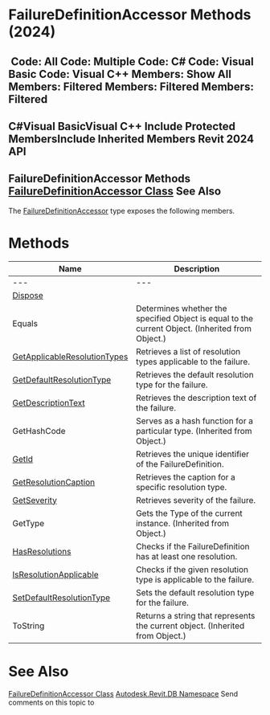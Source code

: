 # FailureDefinitionAccessor Methods (2024)

﻿
 Code: All Code: Multiple Code: C# Code: Visual Basic Code: Visual C++  Members: Show All Members: Filtered Members: Filtered Members: Filtered   
---  
C#Visual BasicVisual C++
Include Protected MembersInclude Inherited Members
Revit 2024 API  
---  
FailureDefinitionAccessor Methods  
[FailureDefinitionAccessor Class](2abf9897-5ebf-a3bc-d40f-46632b0159fc.md "FailureDefinitionAccessor Class") See Also  
---  
The [FailureDefinitionAccessor](2abf9897-5ebf-a3bc-d40f-46632b0159fc.md "FailureDefinitionAccessor Class") type exposes the following members.
# Methods
| Name | Description |
| --- | --- |
| --- | --- | --- |
| [Dispose](5767ff46-0c65-011e-9349-c83c1519c36b.md "Dispose Method") |
| Equals | Determines whether the specified Object is equal to the current Object. (Inherited from Object.) |
| [GetApplicableResolutionTypes](6bcfac3c-c20f-b3b4-cacc-917f9691ab72.md "GetApplicableResolutionTypes Method") | Retrieves a list of resolution types applicable to the failure. |
| [GetDefaultResolutionType](c0e2677a-251b-8255-bb05-1af5670363cd.md "GetDefaultResolutionType Method") | Retrieves the default resolution type for the failure. |
| [GetDescriptionText](25df8b72-0a72-ddb8-212f-90eb3134ab10.md "GetDescriptionText Method") | Retrieves the description text of the failure. |
| GetHashCode | Serves as a hash function for a particular type.  (Inherited from Object.) |
| [GetId](6df7bac4-6e17-a56f-138a-e225c3d2e4dd.md "GetId Method") | Retrieves the unique identifier of the FailureDefinition. |
| [GetResolutionCaption](2f446ef4-c568-8081-a33c-2bc0e6291484.md "GetResolutionCaption Method") | Retrieves the caption for a specific resolution type. |
| [GetSeverity](f8478f10-dd43-f4b7-3ed2-3daef25e548f.md "GetSeverity Method") | Retrieves severity of the failure. |
| GetType | Gets the Type of the current instance. (Inherited from Object.) |
| [HasResolutions](24d152b0-47a3-bc4d-54bd-a13504f85841.md "HasResolutions Method") | Checks if the FailureDefinition has at least one resolution. |
| [IsResolutionApplicable](602fa55c-4e41-b89b-89b2-7bab78a75a83.md "IsResolutionApplicable Method") | Checks if the given resolution type is applicable to the failure. |
| [SetDefaultResolutionType](96ccbd45-3644-8fad-b739-d2be0c3e2641.md "SetDefaultResolutionType Method") | Sets the default resolution type for the failure. |
| ToString | Returns a string that represents the current object. (Inherited from Object.) |

# See Also
[FailureDefinitionAccessor Class](2abf9897-5ebf-a3bc-d40f-46632b0159fc.md "FailureDefinitionAccessor Class")
[Autodesk.Revit.DB Namespace](87546ba7-461b-c646-cbb1-2cb8f5bff8b2.md "Autodesk.Revit.DB Namespace")
Send comments on this topic to 